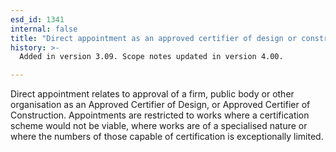 ```yaml
---
esd_id: 1341
internal: false
title: "Direct appointment as an approved certifier of design or construction"
history: >-
  Added in version 3.09. Scope notes updated in version 4.00.

---
```


Direct appointment relates to approval of a firm, public body or other organisation as an Approved Certifier of Design, or Approved Certifier of Construction.  Appointments are restricted to works where a certification scheme would not be viable, where works are of a specialised nature or where the numbers of those capable of certification is exceptionally limited. 

